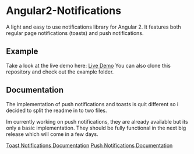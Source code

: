 # Angular2-Notifications
A light and easy to use notifications library for Angular 2. It features both regular page notifications (toasts) and push notifications. 

## Example
Take a look at the live demo here: [Live Demo](http://flauc.github.io/angular2-notifications)
You can also clone this repository and check out the example folder.

## Documentation 

The implementation of push notifications and toasts is quit different so i decided to split the readme in to two files. 

Im currently working on push notifications, they are already available but its only a basic implementation. 
They should be fully functional in the next big release which will come in a few days. 

[Toast Notifications Documentation](https://github.com/flauc/angular2-notifications/tree/master/docs/toastNotifications.md)
[Push Notifications Documentation](https://github.com/flauc/angular2-notifications/tree/master/docs/pushNotifications.md)

